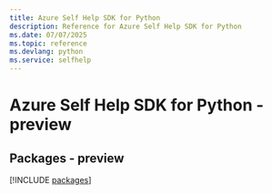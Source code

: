 ```yaml
---
title: Azure Self Help SDK for Python
description: Reference for Azure Self Help SDK for Python
ms.date: 07/07/2025
ms.topic: reference
ms.devlang: python
ms.service: selfhelp
---
```

# Azure Self Help SDK for Python - preview
## Packages - preview
[!INCLUDE [packages](self-help-index.md)]